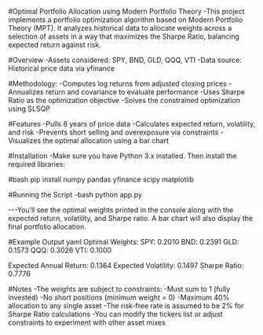 #Optimal Portfolio Allocation using Modern Portfolio Theory
-This project implements a portfolio optimization algorithm based on Modern Portfolio Theory (MPT). It analyzes historical data to allocate weights across a selection of assets in a way that maximizes the Sharpe Ratio, balancing expected return against risk.

#Overview
-Assets considered: SPY, BND, GLD, QQQ, VTI
-Data source: Historical price data via yfinance

#Methodology:
-Computes log returns from adjusted closing prices
-Annualizes return and covariance to evaluate performance
-Uses Sharpe Ratio as the optimization objective
-Solves the constrained optimization using SLSQP

#Features
-Pulls 8 years of price data
-Calculates expected return, volatility, and risk
-Prevents short selling and overexposure via constraints
-Visualizes the optimal allocation using a bar chart

#Installation
-Make sure you have Python 3.x installed. Then install the required libraries:

#bash
pip install numpy pandas yfinance scipy matplotlib

#Running the Script
-bash
python app.py

---You’ll see the optimal weights printed in the console along with the expected return, volatility, and Sharpe ratio. A bar chart will also display the final portfolio allocation.

#Example Output
yaml
Optimal Weights:
 SPY: 0.2010
 BND: 0.2391
 GLD: 0.1573
 QQQ: 0.3026
 VTI: 0.1000

Expected Annual Return: 0.1364
Expected Volatility: 0.1497
Sharpe Ratio: 0.7776

#Notes
-The weights are subject to constraints:
-Must sum to 1 (fully invested)
-No short positions (minimum weight = 0)
-Maximum 40% allocation to any single asset
-The risk-free rate is assumed to be 2% for Sharpe Ratio calculations
-You can modify the tickers list or adjust constraints to experiment with other asset mixes
